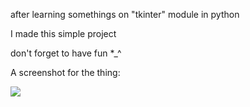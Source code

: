 after learning somethings on "tkinter" module in python

I made this simple project

don't forget to have fun *_^

A screenshot for the thing:
<html><Image src="python project/screenshot.jpg"></Image></html>